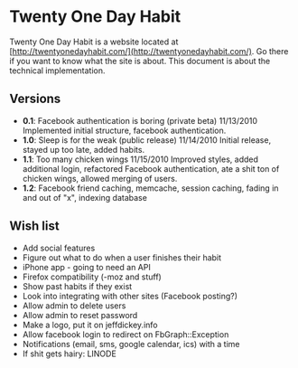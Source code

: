 Twenty One Day Habit
====================

Twenty One Day Habit is a website located at [http://twentyonedayhabit.com/](http://twentyonedayhabit.com/). Go there if you want to know what the site is about. This document is about the technical implementation.

Versions
--------
* **0.1**: Facebook authentication is boring (private beta) 11/13/2010 Implemented initial structure, facebook authentication.
* **1.0**: Sleep is for the weak (public release) 11/14/2010 Initial release, stayed up too late, added habits.
* **1.1**: Too many chicken wings 11/15/2010 Improved styles, added additional login, refactored Facebook authentication, ate a shit ton of chicken wings, allowed merging of users.
* **1.2**: Facebook friend caching, memcache, session caching, fading in and out of "x", indexing database

Wish list
---------
* Add social features
* Figure out what to do when a user finishes their habit
* iPhone app - going to need an API
* Firefox compatibility (-moz and stuff)
* Show past habits if they exist
* Look into integrating with other sites (Facebook posting?)
* Allow admin to delete users
* Allow admin to reset password
* Make a logo, put it on jeffdickey.info
* Allow facebook login to redirect on FbGraph::Exception
* Notifications (email, sms, google calendar, ics) with a time
* If shit gets hairy: LINODE

